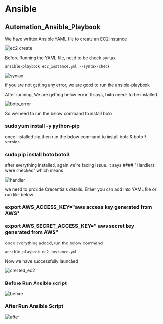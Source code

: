 # Ansible
## Automation_Ansible_Playbook

We have written Ansible YAML file to create an EC2 instance

![ec2_create](https://user-images.githubusercontent.com/67817741/181302307-394c896c-a7b4-4644-9f9a-c6a5b4b8ae20.PNG)

Before Running the YAML file, need to be check syntax

   	ansible-playbook ec2_instance.yml --syntax-check

![syntax](https://user-images.githubusercontent.com/67817741/181302390-18d0f739-5605-4ab0-b550-8bb3b54b3163.PNG)

if you are not getting any error, we are good to run the ansible-playbook

After running, We are getting below error. It says, boto needs to be installed.

![boto_error](https://user-images.githubusercontent.com/67817741/181307737-a74b47a9-b492-47f2-b0ea-8f23000cb81e.PNG)

So we need to run the below command to install boto

   ### sudo yum install -y python-pip

once installed pip,then run the below command to install boto & boto 3 version

  ### sudo pip install boto boto3

after everything installed, again we're facing issue. It says #### "Handlers were checked" which means

![handler](https://user-images.githubusercontent.com/67817741/181317678-1675508b-a14b-48fe-ad75-f7b7a3bb46a2.JPG)


we need to provide Credentials details. Either you can add into YAML file or run like below

### export AWS_ACCESS_KEY="aws access key generated from AWS"

### export AWS_SECRET_ACCESS_KEY=" aws secret key generated from AWS"

once everything added, run the below command 

	ansible-playbook ec2_instance.yml

Now we have successfully launched 

![created_ec2](https://user-images.githubusercontent.com/67817741/181318233-26da700b-01bc-473f-8bba-82466ee0f2dc.JPG)

### Before Run Ansible script

![before](https://user-images.githubusercontent.com/67817741/181318478-a3520838-5a7b-4e79-bf1b-3eccafbe006e.JPG)

### After Run Ansible Script

![after](https://user-images.githubusercontent.com/67817741/181320716-55b90c9e-d429-4793-a075-38844b86c1e4.JPG)

